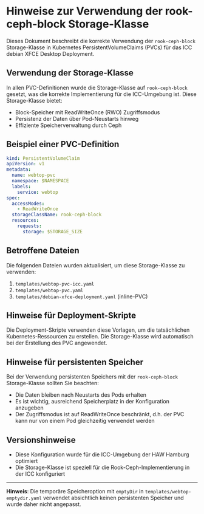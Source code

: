 # Hinweise zur Verwendung der rook-ceph-block Storage-Klasse

Dieses Dokument beschreibt die korrekte Verwendung der `rook-ceph-block` Storage-Klasse in Kubernetes PersistentVolumeClaims (PVCs) für das ICC debian XFCE Desktop Deployment.

## Verwendung der Storage-Klasse

In allen PVC-Definitionen wurde die Storage-Klasse auf `rook-ceph-block` gesetzt, was die korrekte Implementierung für die ICC-Umgebung ist. Diese Storage-Klasse bietet:

- Block-Speicher mit ReadWriteOnce (RWO) Zugriffsmodus
- Persistenz der Daten über Pod-Neustarts hinweg
- Effiziente Speicherverwaltung durch Ceph

## Beispiel einer PVC-Definition

```yaml
kind: PersistentVolumeClaim
apiVersion: v1
metadata:
  name: webtop-pvc
  namespace: $NAMESPACE
  labels:
    service: webtop
spec:
  accessModes:
    - ReadWriteOnce
  storageClassName: rook-ceph-block
  resources:
    requests:
      storage: $STORAGE_SIZE
```

## Betroffene Dateien

Die folgenden Dateien wurden aktualisiert, um diese Storage-Klasse zu verwenden:

1. `templates/webtop-pvc-icc.yaml`
2. `templates/webtop-pvc.yaml`
3. `templates/debian-xfce-deployment.yaml` (inline-PVC)

## Hinweise für Deployment-Skripte

Die Deployment-Skripte verwenden diese Vorlagen, um die tatsächlichen Kubernetes-Ressourcen zu erstellen. Die Storage-Klasse wird automatisch bei der Erstellung des PVC angewendet.

## Hinweise für persistenten Speicher

Bei der Verwendung persistenten Speichers mit der `rook-ceph-block` Storage-Klasse sollten Sie beachten:

- Die Daten bleiben nach Neustarts des Pods erhalten
- Es ist wichtig, ausreichend Speicherplatz in der Konfiguration anzugeben
- Der Zugriffsmodus ist auf ReadWriteOnce beschränkt, d.h. der PVC kann nur von einem Pod gleichzeitig verwendet werden

## Versionshinweise

- Diese Konfiguration wurde für die ICC-Umgebung der HAW Hamburg optimiert
- Die Storage-Klasse ist speziell für die Rook-Ceph-Implementierung in der ICC konfiguriert

---

**Hinweis**: Die temporäre Speicheroption mit `emptyDir` in `templates/webtop-emptydir.yaml` verwendet absichtlich keinen persistenten Speicher und wurde daher nicht angepasst.